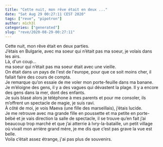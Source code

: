 ```yaml
---
title: "Cette nuit, mon rêve était en deux ..."
date: "Sat Aug 29 00:27:11 CEST 2020"
tags: ["reve", "pipotron"]
author: m1ch3l
categories: ["generated"]
slug: "reve/2020-08-29-00:27:11"
---
```


Cette nuit, mon rêve était en deux parties.<br>
J’étais en Bulgarie, avec ma soeur qui n’était pas ma soeur, je volais dans les airs.<br>
Là, d'un coup...<br>
ma soeur qui n’était pas ma soeur était avec une vieille.<br>
On était dans un pays de l'est de l'europe, pour que ce soit moins cher, il fallait faire des cours de compta.<br>
Je remarque qu’on essaie de me voler mon porte-feuille dans ma banane. Je m’éloigne des gens, il y a des vagues qui dévastent la plage. Il y a encore des gens dans la mer, dont des enfants.<br>
Je suis blasé alors je téléphone à mes parents et pour me consoler, ils m’offrent un spectacle de magie, je suis ravi.<br>
À côté de moi, je vois Maeva (une fille des marseillais), j’étais lucide.<br>
Je me retrouve avec ma grande fille en poussette et ma petite en porte-bébé et je vais direction la salle de spectacle, il se trouve qu’en fait j’ai beaucoup trop marché et que j’ai atterrie à Ivry-la-bataille, un petit village où vivait mon arrière grand mère, je me dis que c’est pas grave la vue est belle.<br>
Voila c’était assez étrange, j'ai pas plus de souvenirs.<br>
